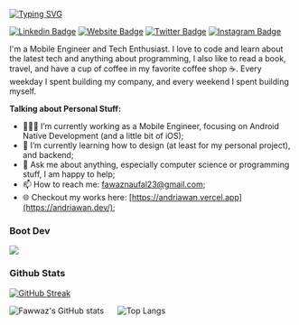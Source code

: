 [![Typing SVG](https://readme-typing-svg.demolab.com?font=Rethink+Sans&weight=500&size=24&letterSpacing=&duration=4000&pause=1000&color=70A5FD&repeat=false&width=435&lines=Hello+There!+My+Name+is+Fawwaz+%F0%9F%91%8B)](https://git.io/typing-svg)

[![Linkedin Badge](https://img.shields.io/badge/-LinkedIn-0e76a8?style=flat-square&logo=Linkedin&logoColor=white)](https://linkedin.com/in/naufal-fawwaz-andriawan)
[![Website Badge](https://img.shields.io/badge/Website-3b5998?style=flat-square&logo=google-chrome&logoColor=white)](https://andriawan.dev)
[![Twitter Badge](https://img.shields.io/badge/-Twitter-00acee?style=flat-square&logo=Twitter&logoColor=white)](https://twitter.com/fawaznaufal23)
[![Instagram Badge](https://img.shields.io/badge/-Instagram-e4405f?style=flat-square&logo=Instagram&logoColor=white)](https://instagram.com/andriawan245/)

I'm a Mobile Engineer and Tech Enthusiast. I love to code and learn about the latest tech and anything about programming, I also like to read a book, travel, and have a cup of coffee in my favorite coffee shop ☕️. Every weekday I spent building my company, and every weekend I spent building myself.

**Talking about Personal Stuff:**

- 👨🏻‍💻 I’m currently working as a Mobile Engineer, focusing on Android Native Development (and a little bit of iOS);
- 🚀 I’m currently learning how to design (at least for my personal project), and backend;
- 💬 Ask me about anything, especially computer science or programming stuff, I am happy to help;
- 📫 How to reach me: [fawaznaufal23@gmail.com](mailto:fawaznaufal23@gmail.com);
- 🌐 Checkout my works here: [https://andriawan.vercel.app](https://andriawan.dev/);

### Boot Dev
<p align="left">
  <img src="https://api.boot.dev/v1/users/public/932453a6-4309-46ab-88a1-6be01ff3cc0e/thumbnail" >
</p>

### Github Stats
[![GitHub Streak](https://streak-stats.demolab.com?user=andriawan24&theme=tokyonight)](https://git.io/streak-stats)

<div style="display: inline-flex; gap: 24px;">
  <img src="https://github-readme-stats.vercel.app/api?username=andriawan24&show_icons=true&theme=tokyonight" alt="Fawwaz's GitHub stats" />
  <img src="https://github-readme-stats.vercel.app/api/top-langs/?username=andriawan24&layout=compact&show_icons=true&theme=tokyonight" alt="Top Langs" />
</div>
